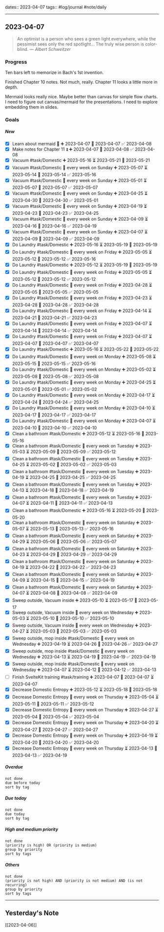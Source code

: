 dates:: 2023-04-07
tags:: #log/journal #note/daily 

---
## 2023-04-07

> An optimist is a person who sees a green light everywhere, while the pessimist sees only the red spotlight... The truly wise person is color-blind.
> — <cite>Albert Schweitzer</cite>

### Progress

Ten bars left to memorize in Bach's 1st invention.

Finished Chapter 10 notes. Not much, really. Chapter 11 looks a little more in depth.

Mermaid looks really nice. Maybe better than canvas for simple flow charts. I need to figure out canvas/mermaid for the presentations. I need to explore embedding them in slides.


### Goals 

##### New

- [x] Learn about mermaid 🔼 ➕ 2023-04-07 🛫 2023-04-07 ✅ 2023-04-08
- [x] Make notes for Chapter 11 ⏫ ➕ 2023-04-07 🛫 2023-04-08 ✅ 2023-04-08
- [x] Vacuum #task/Domestic ➕ 2023-05-16 ⏳ 2023-05-21 📅 2023-05-21
- [x] Vacuum #task/Domestic 🔁 every week on Sunday ➕ 2023-05-07 ⏳ 2023-05-14 📅 2023-05-14 ✅ 2023-05-16
- [x] Vacuum #task/Domestic 🔁 every week on Sunday ➕ 2023-05-01 ⏳ 2023-05-07 📅 2023-05-07 ✅ 2023-05-07
- [x] Vacuum #task/Domestic 🔁 every week on Sunday ➕ 2023-04-25 ⏳ 2023-04-30 📅 2023-04-30 ✅ 2023-05-01
- [x] Vacuum #task/Domestic 🔁 every week on Sunday ➕ 2023-04-19 ⏳ 2023-04-23 📅 2023-04-23 ✅ 2023-04-25
- [x] Vacuum #task/Domestic 🔁 every week on Sunday ➕ 2023-04-09 ⏳ 2023-04-16 📅 2023-04-16 ✅ 2023-04-19
- [x] Vacuum #task/Domestic 🔁 every week on Sunday ➕ 2023-04-07 ⏳ 2023-04-09 📅 2023-04-09 ✅ 2023-04-09
- [x] Do Laundry #task/Domestic ➕ 2023-05-16 ⏳ 2023-05-19 📅 2023-05-19
- [x] Do Laundry #task/Domestic 🔁 every week on Friday ➕ 2023-05-05 ⏳ 2023-05-12 📅 2023-05-12 ✅ 2023-05-16
- [x] Do Laundry #task/Domestic ➕ 2023-05-12 ⏳ 2023-05-19 📅 2023-05-19
- [x] Do Laundry #task/Domestic 🔁 every week on Friday ➕ 2023-05-05 ⏳ 2023-05-12 📅 2023-05-12 ✅ 2023-05-12
- [x] Do Laundry #task/Domestic 🔁 every week on Friday ➕ 2023-04-28 ⏳ 2023-05-05 📅 2023-05-05 ✅ 2023-05-05
- [x] Do Laundry #task/Domestic 🔁 every week on Friday ➕ 2023-04-23 ⏳ 2023-04-28 📅 2023-04-28 ✅ 2023-04-28
- [x] Do Laundry #task/Domestic 🔁 every week on Friday ➕ 2023-04-14 ⏳ 2023-04-21 📅 2023-04-21 ✅ 2023-04-23
- [x] Do Laundry #task/Domestic 🔁 every week on Friday ➕ 2023-04-07 ⏳ 2023-04-14 📅 2023-04-14 ✅ 2023-04-14
- [x] Do Laundry #task/Domestic 🔁 every week on Friday ➕ 2023-04-07 ⏳ 2023-04-07 📅 2023-04-07 ✅ 2023-04-07
- [x] Do Laundry #task/Domestic ➕ 2023-05-16 ⏳ 2023-05-22 📅 2023-05-22
- [x] Do Laundry #task/Domestic 🔁 every week on Monday ➕ 2023-05-08 ⏳ 2023-05-15 📅 2023-05-15 ✅ 2023-05-16
- [x] Do Laundry #task/Domestic 🔁 every week on Monday ➕ 2023-05-02 ⏳ 2023-05-08 📅 2023-05-08 ✅ 2023-05-08
- [x] Do Laundry #task/Domestic 🔁 every week on Monday ➕ 2023-04-25 ⏳ 2023-05-01 📅 2023-05-01 ✅ 2023-05-02
- [x] Do Laundry #task/Domestic 🔁 every week on Monday ➕ 2023-04-17 ⏳ 2023-04-24 📅 2023-04-24 ✅ 2023-04-25
- [x] Do Laundry #task/Domestic 🔁 every week on Monday ➕ 2023-04-10 ⏳ 2023-04-17 📅 2023-04-17 ✅ 2023-04-17
- [x] Do Laundry #task/Domestic 🔁 every week on Monday ➕ 2023-04-07 ⏳ 2023-04-10 📅 2023-04-10 ✅ 2023-04-10
- [x] Clean a bathroom #task/Domestic ➕ 2023-05-12 ⏳ 2023-05-16 📅 2023-05-16
- [x] Clean a bathroom #task/Domestic 🔁 every week on Tuesday ➕ 2023-05-03 ⏳ 2023-05-09 📅 2023-05-09 ✅ 2023-05-12
- [x] Clean a bathroom #task/Domestic 🔁 every week on Tuesday ➕ 2023-04-25 ⏳ 2023-05-02 📅 2023-05-02 ✅ 2023-05-03
- [x] Clean a bathroom #task/Domestic 🔁 every week on Tuesday ➕ 2023-04-19 ⏳ 2023-04-25 📅 2023-04-25 ✅ 2023-04-25
- [x] Clean a bathroom #task/Domestic 🔁 every week on Tuesday ➕ 2023-04-13 ⏳ 2023-04-18 📅 2023-04-18 ✅ 2023-04-19
- [x] Clean a bathroom #task/Domestic 🔁 every week on Tuesday ➕ 2023-04-07 ⏳ 2023-04-11 📅 2023-04-11 ✅ 2023-04-13
- [x] Clean a bathroom #task/Domestic ➕ 2023-05-16 ⏳ 2023-05-20 📅 2023-05-20
- [x] Clean a bathroom #task/Domestic 🔁 every week on Saturday ➕ 2023-05-07 ⏳ 2023-05-13 📅 2023-05-13 ✅ 2023-05-16
- [x] Clean a bathroom #task/Domestic 🔁 every week on Saturday ➕ 2023-04-29 ⏳ 2023-05-06 📅 2023-05-06 ✅ 2023-05-07
- [x] Clean a bathroom #task/Domestic 🔁 every week on Saturday ➕ 2023-04-23 ⏳ 2023-04-29 📅 2023-04-29 ✅ 2023-04-29
- [x] Clean a bathroom #task/Domestic 🔁 every week on Saturday ➕ 2023-04-19 ⏳ 2023-04-22 📅 2023-04-22 ✅ 2023-04-23
- [x] Clean a bathroom #task/Domestic 🔁 every week on Saturday ➕ 2023-04-09 ⏳ 2023-04-15 📅 2023-04-15 ✅ 2023-04-19
- [x] Clean a bathroom #task/Domestic 🔁 every week on Saturday ➕ 2023-04-07 ⏳ 2023-04-08 📅 2023-04-08 ✅ 2023-04-09
- [x] Sweep outside, Vacuum inside ➕ 2023-05-10 ⏳ 2023-05-17 📅 2023-05-17
- [x] Sweep outside, Vacuum inside 🔁 every week on Wednesday ➕ 2023-05-03 ⏳ 2023-05-10 📅 2023-05-10 ✅ 2023-05-10
- [x] Sweep outside, Vacuum inside 🔁 every week on Wednesday ➕ 2023-04-27 ⏳ 2023-05-03 📅 2023-05-03 ✅ 2023-05-03
- [x] Sweep outside, mop inside #task/Domestic 🔁 every week on Wednesday ➕ 2023-04-19 ⏳ 2023-04-26 📅 2023-04-26 ✅ 2023-04-27
- [x] Sweep outside, mop inside #task/Domestic 🔁 every week on Wednesday ➕ 2023-04-13 ⏳ 2023-04-19 📅 2023-04-19 ✅ 2023-04-19
- [x] Sweep outside, mop inside #task/Domestic 🔁 every week on Wednesday ➕ 2023-04-07 ⏳ 2023-04-12 📅 2023-04-12 ✅ 2023-04-13
- [ ] Finish SvelteKit training #task/training ➕ 2023-04-07 🛫 2023-04-07 ⏳ 2023-04-07
- [x] Decrease Domestic Entropy ➕ 2023-05-12 ⏳ 2023-05-18 📅 2023-05-18
- [x] Decrease Domestic Entropy 🔁 every week on Thursday ➕ 2023-05-04 ⏳ 2023-05-11 📅 2023-05-11 ✅ 2023-05-12
- [x] Decrease Domestic Entropy 🔁 every week on Thursday ➕ 2023-04-27 ⏳ 2023-05-04 📅 2023-05-04 ✅ 2023-05-04
- [x] Decrease Domestic Entropy 🔁 every week on Thursday ➕ 2023-04-20 ⏳ 2023-04-27 📅 2023-04-27 ✅ 2023-04-27
- [x] Decrease Domestic Entropy 🔁 every week on Thursday ➕ 2023-04-19 ⏳ 2023-04-20 📅 2023-04-20 ✅ 2023-04-20
- [x] Decrease Domestic Entropy 🔁 every week on Thursday ⏳ 2023-04-13 📅 2023-04-13 ✅ 2023-04-19

##### Overdue

```tasks
not done
due before today
sort by tag
```


##### Due today

```tasks
not done
due today
sort by tag
```

##### High and medium priority

```tasks
not done
(priority is high) OR (priority is medium)
group by priority
sort by tags
```

##### Others


```tasks
not done
(priority is not high) AND (priority is not medium) AND (is not recurring)
group by priority
sort by tags
```


---
## Yesterday's Note

[[2023-04-06]]



